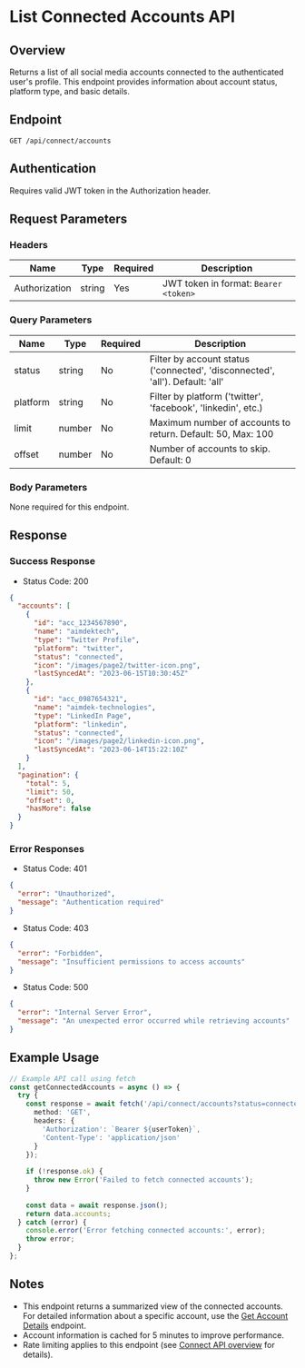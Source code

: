 # List Connected Accounts API

## Overview
Returns a list of all social media accounts connected to the authenticated user's profile. This endpoint provides information about account status, platform type, and basic details.

## Endpoint
`GET /api/connect/accounts`

## Authentication
Requires valid JWT token in the Authorization header.

## Request Parameters
### Headers
| Name | Type | Required | Description |
|---|---|----|----|
| Authorization | string | Yes | JWT token in format: `Bearer <token>` |

### Query Parameters
| Name | Type | Required | Description |
|---|---|----|----|
| status | string | No | Filter by account status ('connected', 'disconnected', 'all'). Default: 'all' |
| platform | string | No | Filter by platform ('twitter', 'facebook', 'linkedin', etc.) |
| limit | number | No | Maximum number of accounts to return. Default: 50, Max: 100 |
| offset | number | No | Number of accounts to skip. Default: 0 |

### Body Parameters
None required for this endpoint.

## Response
### Success Response
- Status Code: 200
```json
{
  "accounts": [
    {
      "id": "acc_1234567890",
      "name": "aimdektech",
      "type": "Twitter Profile",
      "platform": "twitter",
      "status": "connected",
      "icon": "/images/page2/twitter-icon.png",
      "lastSyncedAt": "2023-06-15T10:30:45Z"
    },
    {
      "id": "acc_0987654321",
      "name": "aimdek-technologies",
      "type": "LinkedIn Page",
      "platform": "linkedin",
      "status": "connected",
      "icon": "/images/page2/linkedin-icon.png",
      "lastSyncedAt": "2023-06-14T15:22:10Z"
    }
  ],
  "pagination": {
    "total": 5,
    "limit": 50,
    "offset": 0,
    "hasMore": false
  }
}
```

### Error Responses
- Status Code: 401
```json
{
  "error": "Unauthorized",
  "message": "Authentication required"
}
```

- Status Code: 403
```json
{
  "error": "Forbidden",
  "message": "Insufficient permissions to access accounts"
}
```

- Status Code: 500
```json
{
  "error": "Internal Server Error",
  "message": "An unexpected error occurred while retrieving accounts"
}
```

## Example Usage
```typescript
// Example API call using fetch
const getConnectedAccounts = async () => {
  try {
    const response = await fetch('/api/connect/accounts?status=connected', {
      method: 'GET',
      headers: {
        'Authorization': `Bearer ${userToken}`,
        'Content-Type': 'application/json'
      }
    });
    
    if (!response.ok) {
      throw new Error('Failed to fetch connected accounts');
    }
    
    const data = await response.json();
    return data.accounts;
  } catch (error) {
    console.error('Error fetching connected accounts:', error);
    throw error;
  }
};
```

## Notes
- This endpoint returns a summarized view of the connected accounts. For detailed information about a specific account, use the [Get Account Details](/api/connect/get-account.md) endpoint.
- Account information is cached for 5 minutes to improve performance.
- Rate limiting applies to this endpoint (see [Connect API overview](/api/connect/README.md) for details). 